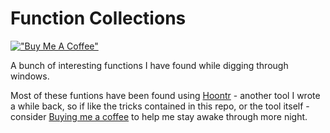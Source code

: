# Function Collections

[!["Buy Me A Coffee"](https://www.buymeacoffee.com/assets/img/custom_images/orange_img.png)](https://www.buymeacoffee.com/whokilleddb)


A bunch of interesting functions I have found while digging through windows. 

Most of these funtions have been found using [Hoontr](https://github.com/whokilleddb/hoontr) - another tool I wrote a while back, so if like the tricks contained in this repo, or the tool itself - consider [Buying me a coffee](https://www.buymeacoffee.com/whokilleddb) to help me stay awake through more night.

